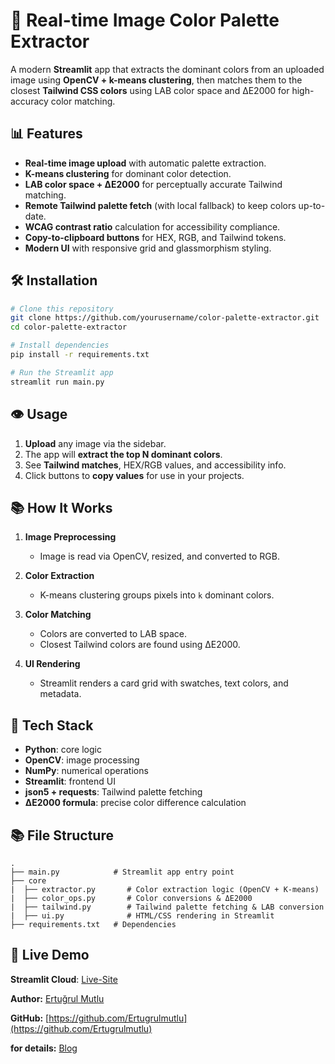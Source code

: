 # 🎨 Real-time Image Color Palette Extractor

A modern **Streamlit** app that extracts the dominant colors from an uploaded image using **OpenCV + k-means clustering**, then matches them to the closest **Tailwind CSS colors** using LAB color space and ΔE2000 for high-accuracy color matching.

## 📊 Features

* **Real-time image upload** with automatic palette extraction.
* **K-means clustering** for dominant color detection.
* **LAB color space + ΔE2000** for perceptually accurate Tailwind matching.
* **Remote Tailwind palette fetch** (with local fallback) to keep colors up-to-date.
* **WCAG contrast ratio** calculation for accessibility compliance.
* **Copy-to-clipboard buttons** for HEX, RGB, and Tailwind tokens.
* **Modern UI** with responsive grid and glassmorphism styling.

## 🛠️ Installation

```bash
# Clone this repository
git clone https://github.com/yourusername/color-palette-extractor.git
cd color-palette-extractor

# Install dependencies
pip install -r requirements.txt

# Run the Streamlit app
streamlit run main.py
```

## 👁️ Usage

1. **Upload** any image via the sidebar.
2. The app will **extract the top N dominant colors**.
3. See **Tailwind matches**, HEX/RGB values, and accessibility info.
4. Click buttons to **copy values** for use in your projects.

## 📚 How It Works

1. **Image Preprocessing**

   * Image is read via OpenCV, resized, and converted to RGB.
2. **Color Extraction**

   * K-means clustering groups pixels into `k` dominant colors.
3. **Color Matching**

   * Colors are converted to LAB space.
   * Closest Tailwind colors are found using ΔE2000.
4. **UI Rendering**

   * Streamlit renders a card grid with swatches, text colors, and metadata.


## 📝 Tech Stack

* **Python**: core logic
* **OpenCV**: image processing
* **NumPy**: numerical operations
* **Streamlit**: frontend UI
* **json5 + requests**: Tailwind palette fetching
* **ΔE2000 formula**: precise color difference calculation

## 📚 File Structure

```
.
├── main.py            # Streamlit app entry point
├── core
|  ├── extractor.py       # Color extraction logic (OpenCV + K-means)
|  ├── color_ops.py       # Color conversions & ΔE2000
|  ├── tailwind.py        # Tailwind palette fetching & LAB conversion
|  ├── ui.py              # HTML/CSS rendering in Streamlit
├── requirements.txt   # Dependencies

```

## 🔗 Live Demo

**Streamlit Cloud**: [Live-Site](https://real-time-image-color-palette-extractor-apps.streamlit.app)

**Author:** [Ertuğrul Mutlu](https://www.linkedin.com/in/ertugrulmutlu/)

**GitHub:** [https://github.com/Ertugrulmutlu](https://github.com/Ertugrulmutlu)

**for details:** [Blog](https://dev.to/ertugrulmutlu/real-time-image-color-palette-extractor-a-deep-dive-into-k-means-lab-and-de2000-4eoi)
